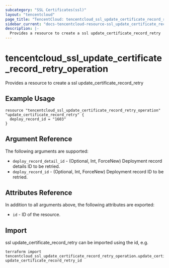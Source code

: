 ```yaml
---
subcategory: "SSL Certificates(ssl)"
layout: "tencentcloud"
page_title: "TencentCloud: tencentcloud_ssl_update_certificate_record_retry_operation"
sidebar_current: "docs-tencentcloud-resource-ssl_update_certificate_record_retry_operation"
description: |-
  Provides a resource to create a ssl update_certificate_record_retry
---
```


# tencentcloud_ssl_update_certificate_record_retry_operation

Provides a resource to create a ssl update_certificate_record_retry

## Example Usage

```hcl
resource "tencentcloud_ssl_update_certificate_record_retry_operation" "update_certificate_record_retry" {
  deploy_record_id = "1603"
}
```

## Argument Reference

The following arguments are supported:

* `deploy_record_detail_id` - (Optional, Int, ForceNew) Deployment record details ID to be retried.
* `deploy_record_id` - (Optional, Int, ForceNew) Deployment record ID to be retried.

## Attributes Reference

In addition to all arguments above, the following attributes are exported:

* `id` - ID of the resource.



## Import

ssl update_certificate_record_retry can be imported using the id, e.g.

```
terraform import tencentcloud_ssl_update_certificate_record_retry_operation.update_certificate_record_retry update_certificate_record_retry_id
```

